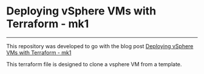 # Deploying vSphere VMs with Terraform - mk1

---
This repository was developed to go with the blog post [Deploying vSphere VMs with Terraform - mk1](link)

This terraform file is designed to clone a vsphere VM from a template.
